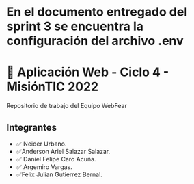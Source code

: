 
# En el documento entregado del sprint 3 se encuentra la configuración del archivo .env 


# 🚀 Aplicación Web - Ciclo 4 - MisiónTIC 2022

Repositorio de trabajo del Equipo WebFear

## Integrantes

* ✅ Neider Urbano.
* ✅Anderson Ariel Salazar Salazar.
* ✅ Daniel Felipe Caro Acuña.
* ✅ Argemiro Vargas.
* ✅Felix Julian Gutierrez Bernal.
 
